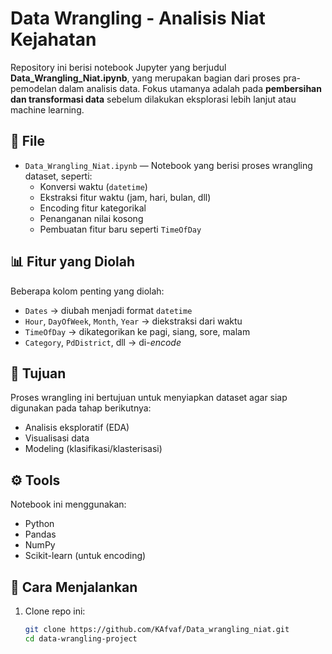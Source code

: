 # Data Wrangling - Analisis Niat Kejahatan

Repository ini berisi notebook Jupyter yang berjudul **Data_Wrangling_Niat.ipynb**, yang merupakan bagian dari proses pra-pemodelan dalam analisis data. Fokus utamanya adalah pada **pembersihan dan transformasi data** sebelum dilakukan eksplorasi lebih lanjut atau machine learning.

## 📂 File
- `Data_Wrangling_Niat.ipynb` — Notebook yang berisi proses wrangling dataset, seperti:
  - Konversi waktu (`datetime`)
  - Ekstraksi fitur waktu (jam, hari, bulan, dll)
  - Encoding fitur kategorikal
  - Penanganan nilai kosong
  - Pembuatan fitur baru seperti `TimeOfDay`

## 📊 Fitur yang Diolah
Beberapa kolom penting yang diolah:
- `Dates` → diubah menjadi format `datetime`
- `Hour`, `DayOfWeek`, `Month`, `Year` → diekstraksi dari waktu
- `TimeOfDay` → dikategorikan ke pagi, siang, sore, malam
- `Category`, `PdDistrict`, dll → di-*encode*

## 📌 Tujuan
Proses wrangling ini bertujuan untuk menyiapkan dataset agar siap digunakan pada tahap berikutnya:
- Analisis eksploratif (EDA)
- Visualisasi data
- Modeling (klasifikasi/klasterisasi)

## ⚙️ Tools
Notebook ini menggunakan:
- Python
- Pandas
- NumPy
- Scikit-learn (untuk encoding)

## 🚀 Cara Menjalankan
1. Clone repo ini:
   ```bash
   git clone https://github.com/KAfvaf/Data_wrangling_niat.git
   cd data-wrangling-project
